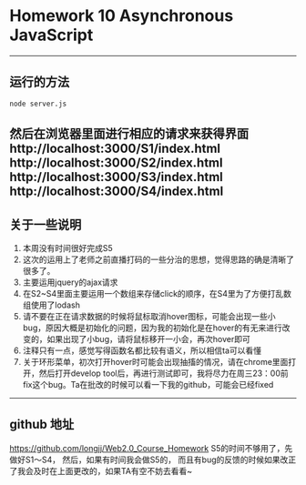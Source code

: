 # Homework 10 Asynchronous JavaScript
-----
## 运行的方法
```
node server.js
```
然后在浏览器里面进行相应的请求来获得界面
http://localhost:3000/S1/index.html
http://localhost:3000/S2/index.html
http://localhost:3000/S3/index.html
http://localhost:3000/S4/index.html
------
## 关于一些说明
1. 本周没有时间很好完成S5
1. 这次的运用上了老师之前直播打码的一些分治的思想，觉得思路的确是清晰了很多了。
2. 主要运用jquery的ajax请求
3. 在S2~S4里面主要运用一个数组来存储click的顺序，在S4里为了方便打乱数组使用了lodash
4. 请不要在正在请求数据的时候将鼠标取消hover图标，可能会出现一些小bug，原因大概是初始化的问题，因为我的初始化是在hover的有无来进行改变的，如果出现了小bug，请将鼠标移开一小会，再次hover即可
5. 注释只有一点，感觉写得函数名都比较有语义，所以相信ta可以看懂
6. 关于环形菜单，初次打开hover时可能会出现抽搐的情况，请在chrome里面打开，然后打开develop tool后，再进行测试即可，我将尽力在周三23：00前fix这个bug。Ta在批改的时候可以看一下我的github，可能会已经fixed

----
## github 地址
https://github.com/longjj/Web2.0_Course_Homework
S5的时间不够用了，先做好S1～S4， 然后，如果有时间我会做S5的，
而且有bug的反馈的时候如果改正了我会及时在上面更改的，如果TA有空不妨去看看~
